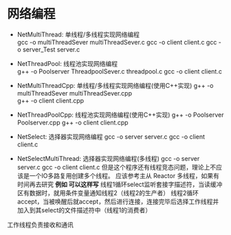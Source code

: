 # 网络编程
- NetMultiThread: 单线程/多线程实现网络编程  
gcc -o multiThreadSever multiThreadSever.c 
gcc -o client client.c 
gcc -o server_Test server.c
- NetThreadPool: 线程池实现网络编程  
g++ -o Poolserver ThreadpoolSever.c threadpool.c
gcc -o client client.c 


- NetMultiThreadCpp: 单线程/多线程实现网络编程(使用C++实现)
g++ -o multiThreadSever multiThreadSever.cpp  
g++ -o client client.cpp

- NetThreadPoolCpp: 线程池实现网络编程(使用C++实现)
g++ -o Poolserver Poolserver.cpp
g++ -o client client.cpp

- NetSelect: 选择器实现网络编程
gcc -o server server.c
gcc -o client client.c

- NetSelectMultiThread: 选择器实现网络编程(多线程)
gcc -o server server.c
gcc -o client client.c
但是这个程序还有线程竞态问题，理论上不应该是一个IO多路复用创建多个线程。
应该参考主从 Reactor 多线程，如果有时间再去研究
**例如 可以这样写**
线程1循环select监听套接字描述符，当读缓冲区有数据时，就用条件变量通知线程2（线程2的生产者）
线程2循环accept，当被唤醒后就accept，然后进行连接，连接完毕后选择工作线程并加入到其select的文件描述符中（线程1的消费者）

工作线程负责接收和通讯


